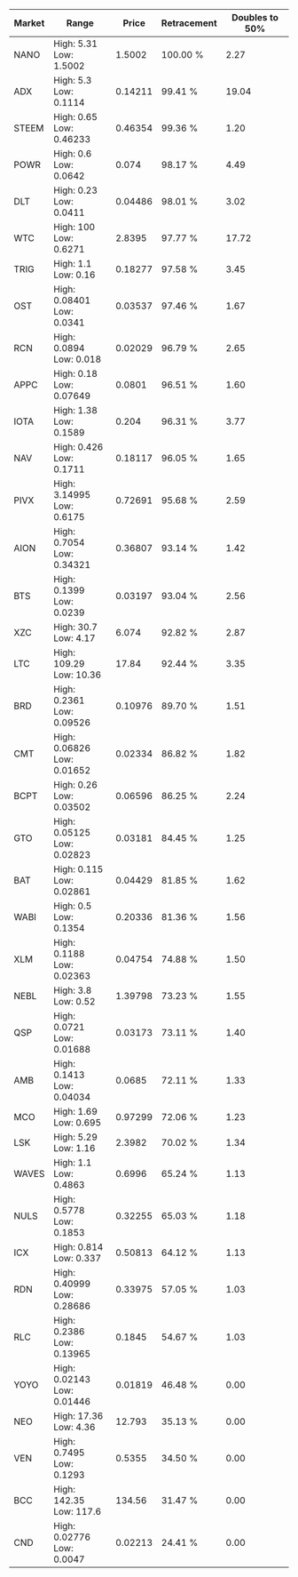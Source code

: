 | Market | Range | Price| Retracement | Doubles to 50% |
| --- | --- | --- | --- | --- |
| NANO | High: 5.31<br />Low: 1.5002 | 1.5002 | 100.00 % | 2.27 |
| ADX | High: 5.3<br />Low: 0.1114 | 0.14211 | 99.41 % | 19.04 |
| STEEM | High: 0.65<br />Low: 0.46233 | 0.46354 | 99.36 % | 1.20 |
| POWR | High: 0.6<br />Low: 0.0642 | 0.074 | 98.17 % | 4.49 |
| DLT | High: 0.23<br />Low: 0.0411 | 0.04486 | 98.01 % | 3.02 |
| WTC | High: 100<br />Low: 0.6271 | 2.8395 | 97.77 % | 17.72 |
| TRIG | High: 1.1<br />Low: 0.16 | 0.18277 | 97.58 % | 3.45 |
| OST | High: 0.08401<br />Low: 0.0341 | 0.03537 | 97.46 % | 1.67 |
| RCN | High: 0.0894<br />Low: 0.018 | 0.02029 | 96.79 % | 2.65 |
| APPC | High: 0.18<br />Low: 0.07649 | 0.0801 | 96.51 % | 1.60 |
| IOTA | High: 1.38<br />Low: 0.1589 | 0.204 | 96.31 % | 3.77 |
| NAV | High: 0.426<br />Low: 0.1711 | 0.18117 | 96.05 % | 1.65 |
| PIVX | High: 3.14995<br />Low: 0.6175 | 0.72691 | 95.68 % | 2.59 |
| AION | High: 0.7054<br />Low: 0.34321 | 0.36807 | 93.14 % | 1.42 |
| BTS | High: 0.1399<br />Low: 0.0239 | 0.03197 | 93.04 % | 2.56 |
| XZC | High: 30.7<br />Low: 4.17 | 6.074 | 92.82 % | 2.87 |
| LTC | High: 109.29<br />Low: 10.36 | 17.84 | 92.44 % | 3.35 |
| BRD | High: 0.2361<br />Low: 0.09526 | 0.10976 | 89.70 % | 1.51 |
| CMT | High: 0.06826<br />Low: 0.01652 | 0.02334 | 86.82 % | 1.82 |
| BCPT | High: 0.26<br />Low: 0.03502 | 0.06596 | 86.25 % | 2.24 |
| GTO | High: 0.05125<br />Low: 0.02823 | 0.03181 | 84.45 % | 1.25 |
| BAT | High: 0.115<br />Low: 0.02861 | 0.04429 | 81.85 % | 1.62 |
| WABI | High: 0.5<br />Low: 0.1354 | 0.20336 | 81.36 % | 1.56 |
| XLM | High: 0.1188<br />Low: 0.02363 | 0.04754 | 74.88 % | 1.50 |
| NEBL | High: 3.8<br />Low: 0.52 | 1.39798 | 73.23 % | 1.55 |
| QSP | High: 0.0721<br />Low: 0.01688 | 0.03173 | 73.11 % | 1.40 |
| AMB | High: 0.1413<br />Low: 0.04034 | 0.0685 | 72.11 % | 1.33 |
| MCO | High: 1.69<br />Low: 0.695 | 0.97299 | 72.06 % | 1.23 |
| LSK | High: 5.29<br />Low: 1.16 | 2.3982 | 70.02 % | 1.34 |
| WAVES | High: 1.1<br />Low: 0.4863 | 0.6996 | 65.24 % | 1.13 |
| NULS | High: 0.5778<br />Low: 0.1853 | 0.32255 | 65.03 % | 1.18 |
| ICX | High: 0.814<br />Low: 0.337 | 0.50813 | 64.12 % | 1.13 |
| RDN | High: 0.40999<br />Low: 0.28686 | 0.33975 | 57.05 % | 1.03 |
| RLC | High: 0.2386<br />Low: 0.13965 | 0.1845 | 54.67 % | 1.03 |
| YOYO | High: 0.02143<br />Low: 0.01446 | 0.01819 | 46.48 % | 0.00 |
| NEO | High: 17.36<br />Low: 4.36 | 12.793 | 35.13 % | 0.00 |
| VEN | High: 0.7495<br />Low: 0.1293 | 0.5355 | 34.50 % | 0.00 |
| BCC | High: 142.35<br />Low: 117.6 | 134.56 | 31.47 % | 0.00 |
| CND | High: 0.02776<br />Low: 0.0047 | 0.02213 | 24.41 % | 0.00 |

